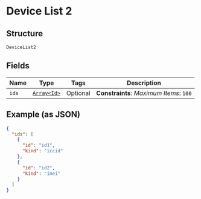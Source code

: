 
# Device List 2

## Structure

`DeviceList2`

## Fields

| Name | Type | Tags | Description |
|  --- | --- | --- | --- |
| `ids` | [`Array<Id>`](../../doc/models/id.md) | Optional | **Constraints**: *Maximum Items*: `100` |

## Example (as JSON)

```json
{
  "ids": [
    {
      "id": "id1",
      "kind": "iccid"
    },
    {
      "id": "id2",
      "kind": "imei"
    }
  ]
}
```

